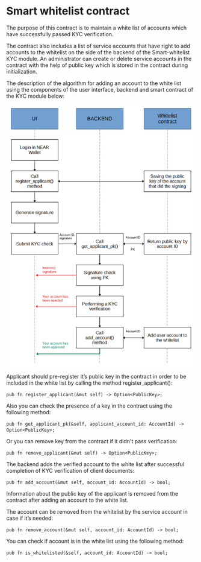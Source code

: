 # Smart whitelist contract

The purpose of this contract is to maintain a white list of accounts which have successfully passed KYC verification.

The contract also includes a list of service accounts that have right to add accounts to the whitelist on the side of the backend of the Smart-whitelist KYC module. An administrator can create or delete service accounts in the contract with the help of public key which is stored in the contract during initialization.

The description of the algorithm for adding an account to the white list using the components of the user interface, backend and smart contract of the KYC module below:

![Contract flow](docs/contract-flow.png)

Applicant should pre-register it’s public key in the contract in order to be included in the white list by calling the method register_applicant():
```
pub fn register_applicant(&mut self) -> Option<PublicKey>;
```

Also you can check the presence of a key in the contract using the following method:
```
pub fn get_applicant_pk(&self, applicant_account_id: AccountId) -> Option<PublicKey>;
```

Or you can remove key from the contract if it didn't pass verification:
```
pub fn remove_applicant(&mut self) -> Option<PublicKey>;
```

The backend adds the verified account to the white list after successful completion of KYC verification of client documents:
```
pub fn add_account(&mut self, account_id: AccountId) -> bool;
```
Information about the public key of the applicant is removed from the contract after adding an account to the white list.

The account can be removed from the whitelist by the service account in case if it’s needed:
```
pub fn remove_account(&mut self, account_id: AccountId) -> bool;
```

You can check if account is in the white list using the following method:
```
pub fn is_whitelisted(&self, account_id: AccountId) -> bool;
```
